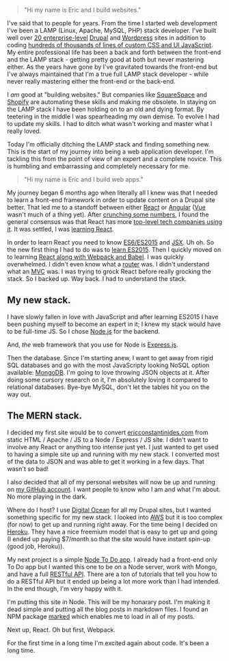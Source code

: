 >"Hi my name is Eric and I build websites."

I've said that to people for years. From the time I started web development I've been a LAMP (Linux, Apache, MySQL, PHP) stack developer. I've built well over [20 enterprise-level](https://www.ericconstantinides.com/) [Drupal](https://www.drupal.org/) and [Wordpress](https://wordpress.org/) sites in addition to coding [hundreds of thousands of lines of custom CSS and UI JavaScript](https://www.ericconstantinides.com/snippets). My entire professional life has been a back and forth between the front-end and the LAMP stack - getting pretty good at both but never mastering either. As the years have gone by I've gravitated towards the front-end but I've always maintained that I'm a true full LAMP stack developer - while never really mastering either the front-end or the back-end.

I _am_ good at "building websites." But companies like [SquareSpace](https://www.squarespace.com/) and [Shopify](https://www.shopify.com/) are automating these skills and making me obsolete. In staying on the LAMP stack I have been holding on to an old and dying format. By teetering in the middle I was spearheading my own demise. To evolve I had to update my skills. I had to ditch what wasn't working and master what I really loved.

Today I'm officially ditching the LAMP stack and finding something new. This is the start of my journey into being a web application developer. I'm tackling this from the point of view of an expert and a complete novice. This is humbling and embarrassing and completely necessary for me.

>"Hi my name is Eric and I build web apps."

My journey began 6 months ago when literally all I knew was that I needed to learn a front-end framework in order to update content on a Drupal site better. That led me to a standoff between either [React](https://facebook.github.io/react/) or [Angular](https://angularjs.org/) ([Vue](https://vuejs.org/) wasn't much of a thing yet). After [crunching some numbers](https://www.youtube.com/watch?v=KMX1mFEmM3E), I found the general consensus was that React has more [top-level tech companies using it](https://github.com/facebook/react/wiki/sites-using-react). It was settled, I was [learning React](https://www.youtube.com/watch?v=MhkGQAoc7bc&list=PLoYCgNOIyGABj2GQSlDRjgvXtqfDxKm5b).

[//]:#((teaserBreak))

In order to learn React you need to know [ES6/ES2015](https://css-tricks.com/lets-learn-es2015/) and [JSX](https://www.youtube.com/watch?v=m_d7xofR1RQ). Uh oh. So the new first thing I had to do was to [learn ES2015](https://www.youtube.com/watch?v=HIS8juawTmM&list=PLVHlCYNvnqYouIVj3IgK3RmzpnWMaoqkw). Then I quickly moved on to learning [React along with Webpack and Babel](https://www.youtube.com/watch?v=uextYhQGP6k). I was quickly overwhelmed. I didn't even know what a [router](https://medium.com/@dabit3/beginner-s-guide-to-react-router-53094349669) was. I didn't understand what an [MVC](https://www.youtube.com/watch?v=1IsL6g2ixak) was. I was trying to grock React before really grocking the stack. So I backed up. Way back. I had to understand the stack.

## My new stack.

I have slowly fallen in love with JavaScript and after learning ES2015 I have been pushing myself to become an expert in it; I knew my stack would have to be full-time JS. So I chose [Node.js](https://www.youtube.com/playlist?list=PL4cUxeGkcC9gcy9lrvMJ75z9maRw4byYp) for the backend.

And, _the_ web framework that you use for Node is [Express.js](https://expressjs.com/).

Then the database. Since I'm starting anew, I want to get away from rigid SQL databases and go with the most JavaScripty looking NoSQL option available: [MongoDB](https://www.mongodb.com). I'm going to love throwing JSON objects at it. After doing some cursory research on it, I'm absolutely loving it compared to relational databases. Bye-bye MySQL, don't let the tables hit you on the way out.

## The MERN stack.

I decided my first site would be to convert [ericconstantinides.com](https://www.ericconstantinides.com) from static HTML / Apache / JS to a Node / Express / JS site. I didn't want to involve any React or anything too intense just yet. I just wanted to get used to having a simple site up and running with my new stack. I converted most of the data to JSON and was able to get it working in a few days. That wasn't so bad!

I also decided that all of my personal websites will now be up and running on [my GitHub account](github.com/ericconstantinides). I want people to know who I am and what I'm about. No more playing in the dark.

Where do I host? I use [Digital Ocean](https://www.digitalocean.com/) for all my Drupal sites, but I wanted something specific for my new stack. I looked into [AWS](https://aws.amazon.com/) but it is too complex (for now) to get up and running right away. For the time being I decided on [Heroku](https://www.heroku.com/). They have a nice freemium model that is easy to get up and going (I ended up paying $7/month so that the site would have instant spin-up (good job, Heroku)).

My next project is a simple [Node To Do app](https://github.com/ericconstantinides/erics-node-todo). I already had a front-end only To Do app but I wanted this one to be on a Node server, work with Mongo, and have a full [RESTful API](https://www.youtube.com/watch?v=7YcW25PHnAA). There are a ton of tutorials that tell you how to do a RESTful API but it ended up being a lot more work than I had intended. In the end though, I'm very happy with it.

I'm putting this site in Node. This will be my honarary post. I'm making it dead simple and putting all the blog posts in markdown files. I found an NPM package [marked](https://www.npmjs.com/package/marked) which enables me to load in all of my posts.

Next up, React. Oh but first, Webpack.

For the first time in a long time I'm excited again about code. It's been a long time.